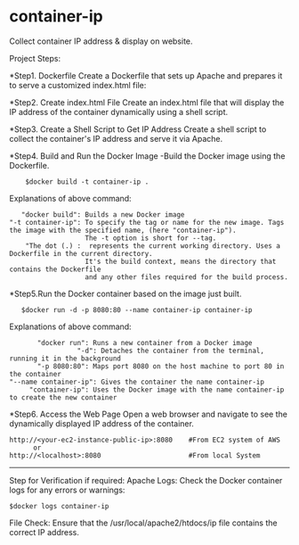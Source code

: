 # container-ip
Collect container IP address &  display on website.

Project Steps:

*Step1. Dockerfile
Create a Dockerfile that sets up Apache and prepares it to serve a customized index.html file:

*Step2. Create index.html File
Create an index.html file that will display the IP address of the container dynamically using a shell script.

*Step3. Create a Shell Script to Get IP Address
Create a shell script to collect the container's IP address and serve it via Apache.

*Step4. Build and Run the Docker Image
    -Build the Docker image using the Dockerfile.

        $docker build -t container-ip .

   Explanations of above command:

       "docker build": Builds a new Docker image
    "-t container-ip": To specify the tag or name for the new image. Tags the image with the specified name, (here "container-ip"). 
                       The -t option is short for --tag.
        "The dot (.) :  represents the current working directory. Uses a Dockerfile in the current directory. 
                       It's the build context, means the directory that contains the Dockerfile 
                       and any other files required for the build process. 
 

*Step5.Run the Docker container based on the image just built.

       $docker run -d -p 8080:80 --name container-ip container-ip
	
  Explanations of above command:
  
           "docker run": Runs a new container from a Docker image
	                 "-d": Detaches the container from the terminal, running it in the background
           "-p 8080:80": Maps port 8080 on the host machine to port 80 in the container
 	"--name container-ip": Gives the container the name container-ip
         "container-ip": Uses the Docker image with the name container-ip to create the new container

*Step6. Access the Web Page
Open a web browser and navigate to see the dynamically displayed IP address of the container.

    http://<your-ec2-instance-public-ip>:8080    #From EC2 system of AWS
          or
    http://<localhost>:8080                      #From local System

-----------------------------------------------------------
Step for Verification if required:
  Apache Logs: Check the Docker container logs for any errors or warnings:
    
    $docker logs container-ip

  File Check: Ensure that the /usr/local/apache2/htdocs/ip file contains the correct IP address.
